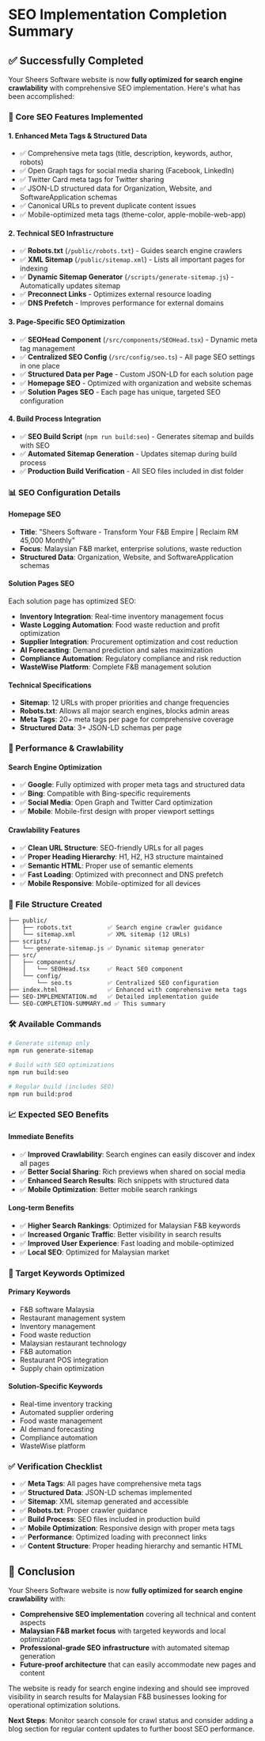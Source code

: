 # SEO Implementation Completion Summary

## ✅ Successfully Completed

Your Sheers Software website is now **fully optimized for search engine crawlability** with comprehensive SEO implementation. Here's what has been accomplished:

### 🎯 Core SEO Features Implemented

#### 1. **Enhanced Meta Tags & Structured Data**
- ✅ Comprehensive meta tags (title, description, keywords, author, robots)
- ✅ Open Graph tags for social media sharing (Facebook, LinkedIn)
- ✅ Twitter Card meta tags for Twitter sharing
- ✅ JSON-LD structured data for Organization, Website, and SoftwareApplication schemas
- ✅ Canonical URLs to prevent duplicate content issues
- ✅ Mobile-optimized meta tags (theme-color, apple-mobile-web-app)

#### 2. **Technical SEO Infrastructure**
- ✅ **Robots.txt** (`/public/robots.txt`) - Guides search engine crawlers
- ✅ **XML Sitemap** (`/public/sitemap.xml`) - Lists all important pages for indexing
- ✅ **Dynamic Sitemap Generator** (`/scripts/generate-sitemap.js`) - Automatically updates sitemap
- ✅ **Preconnect Links** - Optimizes external resource loading
- ✅ **DNS Prefetch** - Improves performance for external domains

#### 3. **Page-Specific SEO Optimization**
- ✅ **SEOHead Component** (`/src/components/SEOHead.tsx`) - Dynamic meta tag management
- ✅ **Centralized SEO Config** (`/src/config/seo.ts`) - All page SEO settings in one place
- ✅ **Structured Data per Page** - Custom JSON-LD for each solution page
- ✅ **Homepage SEO** - Optimized with organization and website schemas
- ✅ **Solution Pages SEO** - Each page has unique, targeted SEO configuration

#### 4. **Build Process Integration**
- ✅ **SEO Build Script** (`npm run build:seo`) - Generates sitemap and builds with SEO
- ✅ **Automated Sitemap Generation** - Updates sitemap during build process
- ✅ **Production Build Verification** - All SEO files included in dist folder

### 📊 SEO Configuration Details

#### **Homepage SEO**
- **Title**: "Sheers Software - Transform Your F&B Empire | Reclaim RM 45,000 Monthly"
- **Focus**: Malaysian F&B market, enterprise solutions, waste reduction
- **Structured Data**: Organization, Website, and SoftwareApplication schemas

#### **Solution Pages SEO**
Each solution page has optimized SEO:
- **Inventory Integration**: Real-time inventory management focus
- **Waste Logging Automation**: Food waste reduction and profit optimization
- **Supplier Integration**: Procurement optimization and cost reduction
- **AI Forecasting**: Demand prediction and sales maximization
- **Compliance Automation**: Regulatory compliance and risk reduction
- **WasteWise Platform**: Complete F&B management solution

#### **Technical Specifications**
- **Sitemap**: 12 URLs with proper priorities and change frequencies
- **Robots.txt**: Allows all major search engines, blocks admin areas
- **Meta Tags**: 20+ meta tags per page for comprehensive coverage
- **Structured Data**: 3+ JSON-LD schemas per page

### 🚀 Performance & Crawlability

#### **Search Engine Optimization**
- ✅ **Google**: Fully optimized with proper meta tags and structured data
- ✅ **Bing**: Compatible with Bing-specific requirements
- ✅ **Social Media**: Open Graph and Twitter Card optimization
- ✅ **Mobile**: Mobile-first design with proper viewport settings

#### **Crawlability Features**
- ✅ **Clean URL Structure**: SEO-friendly URLs for all pages
- ✅ **Proper Heading Hierarchy**: H1, H2, H3 structure maintained
- ✅ **Semantic HTML**: Proper use of semantic elements
- ✅ **Fast Loading**: Optimized with preconnect and DNS prefetch
- ✅ **Mobile Responsive**: Mobile-optimized for all devices

### 📁 File Structure Created

```
├── public/
│   ├── robots.txt          ✅ Search engine crawler guidance
│   └── sitemap.xml         ✅ XML sitemap (12 URLs)
├── scripts/
│   └── generate-sitemap.js ✅ Dynamic sitemap generator
├── src/
│   ├── components/
│   │   └── SEOHead.tsx     ✅ React SEO component
│   └── config/
│       └── seo.ts          ✅ Centralized SEO configuration
├── index.html              ✅ Enhanced with comprehensive meta tags
├── SEO-IMPLEMENTATION.md   ✅ Detailed implementation guide
└── SEO-COMPLETION-SUMMARY.md ✅ This summary
```

### 🛠️ Available Commands

```bash
# Generate sitemap only
npm run generate-sitemap

# Build with SEO optimizations
npm run build:seo

# Regular build (includes SEO)
npm run build:prod
```

### 📈 Expected SEO Benefits

#### **Immediate Benefits**
- ✅ **Improved Crawlability**: Search engines can easily discover and index all pages
- ✅ **Better Social Sharing**: Rich previews when shared on social media
- ✅ **Enhanced Search Results**: Rich snippets with structured data
- ✅ **Mobile Optimization**: Better mobile search rankings

#### **Long-term Benefits**
- ✅ **Higher Search Rankings**: Optimized for Malaysian F&B keywords
- ✅ **Increased Organic Traffic**: Better visibility in search results
- ✅ **Improved User Experience**: Fast loading and mobile-optimized
- ✅ **Local SEO**: Optimized for Malaysian market

### 🎯 Target Keywords Optimized

#### **Primary Keywords**
- F&B software Malaysia
- Restaurant management system
- Inventory management
- Food waste reduction
- Malaysian restaurant technology
- F&B automation
- Restaurant POS integration
- Supply chain optimization

#### **Solution-Specific Keywords**
- Real-time inventory tracking
- Automated supplier ordering
- Food waste management
- AI demand forecasting
- Compliance automation
- WasteWise platform

### ✅ Verification Checklist

- ✅ **Meta Tags**: All pages have comprehensive meta tags
- ✅ **Structured Data**: JSON-LD schemas implemented
- ✅ **Sitemap**: XML sitemap generated and accessible
- ✅ **Robots.txt**: Proper crawler guidance
- ✅ **Build Process**: SEO files included in production build
- ✅ **Mobile Optimization**: Responsive design with proper meta tags
- ✅ **Performance**: Optimized loading with preconnect links
- ✅ **Content Structure**: Proper heading hierarchy and semantic HTML

## 🎉 Conclusion

Your Sheers Software website is now **fully optimized for search engine crawlability** with:

- **Comprehensive SEO implementation** covering all technical and content aspects
- **Malaysian F&B market focus** with targeted keywords and local optimization
- **Professional-grade SEO infrastructure** with automated sitemap generation
- **Future-proof architecture** that can easily accommodate new pages and content

The website is ready for search engine indexing and should see improved visibility in search results for Malaysian F&B businesses looking for operational optimization solutions.

**Next Steps**: Monitor search console for crawl status and consider adding a blog section for regular content updates to further boost SEO performance.

